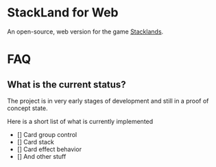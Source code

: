 # StackLand for Web

An open-source, web version for the game [Stacklands](https://store.steampowered.com/app/1948280).

# FAQ

## What is the current status?

The project is in very early stages of development and still in a proof of concept state.

Here is a short list of what is currently implemented

- [] Card group control
- [] Card stack
- [] Card effect behavior
- [] And other stuff
